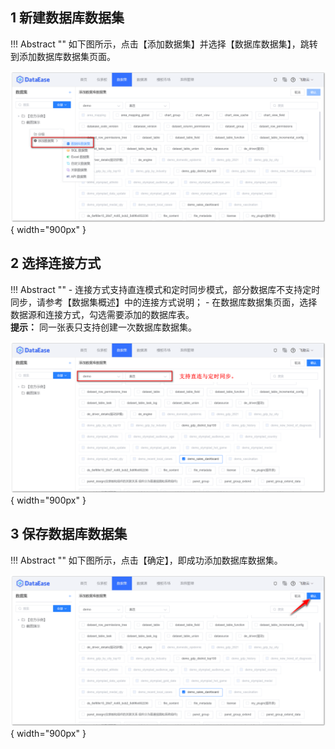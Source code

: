 ## 1 新建数据库数据集

!!! Abstract ""
    如下图所示，点击【添加数据集】并选择【数据库数据集】，跳转到添加数据库数据集页面。

![数据库数据集](../../img/dataset_configuration/添加数据库数据集.png){ width="900px" }

## 2 选择连接方式

!!! Abstract ""
    - 连接方式支持直连模式和定时同步模式，部分数据库不支持定时同步，请参考【数据集概述】中的连接方式说明；
    - 在数据库数据集页面，选择数据源和连接方式，勾选需要添加的数据库表。  
    **提示：** 同一张表只支持创建一次数据库数据集。

![数据库数据集连接方式](../../img/dataset_configuration/数据库数据集连接方式.png){ width="900px" }

## 3 保存数据库数据集

!!! Abstract ""
    如下图所示，点击【确定】，即成功添加数据库数据集。

![数据库数据集保存](../../img/dataset_configuration/数据库数据集保存.png){ width="900px" }
